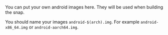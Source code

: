 You can put your own android images here. They will be used
when building the snap.

You should name your images `android-$(arch).img`. For example
`android-x86_64.img` or `android-aarch64.img`.
